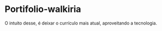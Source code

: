 # Portifolio-walkiria

O intuito desse, é deixar o currículo mais atual, aproveitando a tecnologia.
